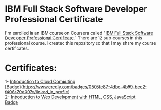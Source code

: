 # IBM Full Stack Software Developer Professional Certificate
I'm enrolled in an IBM course on Coursera called "[IBM Full Stack Software Developer Professional Certificate](https://www.coursera.org/professional-certificates/ibm-full-stack-cloud-developer)." There are 12 sub-courses in this professional course. I created this repository so that I may share my course certificates.

# Certificates:

1- [Introduction to Cloud Computing](https://www.coursera.org/account/accomplishments/certificate/DN6HQN97NPFP)\
   [Badge}(https://www.credly.com/badges/0505fe87-4dbc-4b99-bec2-f406e79d097e/linked_in_profile)\
2- [Introduction to Web Development with HTML, CSS, JavaScript](https://www.coursera.org/account/accomplishments/certificate/2HV9TWMEA428)\
   [Badge](https://www.credly.com/badges/623224d5-2e63-47cf-b016-eb07133338b9/linked_in_profile)
